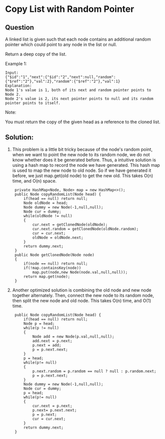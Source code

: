 # Copy List with Random Pointer

## Question 

A linked list is given such that each node contains an additional random pointer which could point to any node in the list or null.  

Return a deep copy of the list.  

 

Example 1:  

	Input:
	{"$id":"1","next":{"$id":"2","next":null,"random":{"$ref":"2"},"val":2},"random":{"$ref":"2"},"val":1}
	Explanation:
	Node 1's value is 1, both of its next and random pointer points to Node 2.
	Node 2's value is 2, its next pointer points to null and its random pointer points to itself.
 

Note:  

You must return the copy of the given head as a reference to the cloned list.  

## Solution:

1. This problem is a little bit tricky because of the node's random point, when we want to point the new node to its random node, we do not know whether does it be generated before. Thus, a intuitive solution is using a hash map to record the node we have generated. This hash map is used to map the new node to old node. So if we have generated it before, we just map.get(old node) to get the new old. This takes O(n) time, and O(n) space. 

		private HashMap<Node, Node> map = new HashMap<>();
		public Node copyRandomList(Node head) {
			if(head == null) return null;
			Node oldNode = head;
			Node dummy = new Node(-1,null,null);
			Node cur = dummy;
			while(oldNode != null)
			{
			    cur.next = getClonedNode(oldNode);
			    cur.next.random = getClonedNode(oldNode.random);
			    cur = cur.next;
			    oldNode = oldNode.next;
			}
			return dummy.next;
		}	
		public Node getClonedNode(Node node)
		{
			if(node == null) return null;
			if(!map.containsKey(node))
			    map.put(node,new Node(node.val,null,null));
			return map.get(node);
		}

2. Another optimized solution is combining the old node and new node together alternately. Then, connect the new node to its random node, then split the new node and old node. This takes O(n) time, and O(1) time. 

		public Node copyRandomList(Node head) {
			if(head == null) return null;
			Node p = head;
			while(p != null)
			{
			    Node add = new Node(p.val,null,null);
			    add.next = p.next;
			    p.next = add;
			    p = p.next.next;
			}
			p = head;
			while(p!= null)
			{
			    p.next.random = p.random == null ? null : p.random.next;
			    p = p.next.next;
			}
			Node dummy = new Node(-1,null,null);
			Node cur = dummy;
			p = head;
			while(p!= null)
			{
			    cur.next = p.next;
			    p.next= p.next.next;
			    p = p.next;
			    cur = cur.next;
			}
			return dummy.next;
	    }
